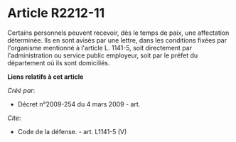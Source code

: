 # Article R2212-11

Certains personnels peuvent recevoir, dès le temps de paix, une affectation déterminée. Ils en sont avisés par une lettre,
dans les conditions fixées par l'organisme mentionné à l'article L. 1141-5, soit directement par l'administration ou service
public employeur, soit par le préfet du département où ils sont domiciliés.

**Liens relatifs à cet article**

_Créé par_:

  - Décret n°2009-254 du 4 mars 2009 - art.

_Cite_:

  - Code de la défense. - art. L1141-5 (V)
